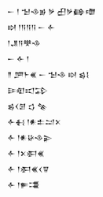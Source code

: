 <div class='block'>
<div class='line'>𒀸 𒁹 𒈠𒈾𒂊 𒃻 𒌷𒃻𒂵𒈩</div>
<div class='line'>𒊭 𒁹𒀀𒀀𒀀 𒀸 𒅆</div>
<div class='line'>𒁹𒂗𒀀𒋧𒈾</div>
<div class='line'>𒀸 𒅆 𒁹</div>
<div class='line'>𒈫 𒂆𒈨𒌍 𒀸 𒈠𒈾 𒊭 𒌗𒋙</div>
<div class='line'>𒄿𒊏𒀊𒁉</div>
<div class='line'>𒌗𒌋𒌆 𒌓 𒆚</div>
<div class='line'>𒅆𒈬 𒁹𒀭𒉺𒁺𒉽</div>
<div class='line'>𒅆 𒁹𒀭𒄩𒈾𒉌</div>
<div class='line'>𒅆 𒁹𒉽𒀳𒌍</div>
<div class='line'>𒅆 𒁹𒀳𒌍𒌋𒐊</div>
<div class='line'>𒅆 𒁹𒊓𒃮</div>
</div>